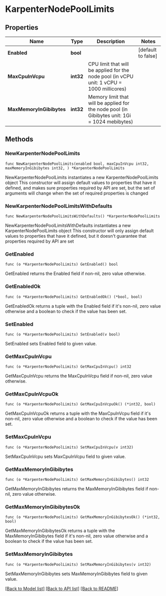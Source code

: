 # KarpenterNodePoolLimits

## Properties

Name | Type | Description | Notes
------------ | ------------- | ------------- | -------------
**Enabled** | **bool** |  | [default to false]
**MaxCpuInVcpu** | **int32** | CPU limit that will be applied for the node pool (in vCPU unit: 1 vCPU &#x3D; 1000 millicores) | 
**MaxMemoryInGibibytes** | **int32** | Memory limit that will be applied for the node pool (in Gibibytes unit: 1Gi &#x3D; 1024 mebibytes) | 

## Methods

### NewKarpenterNodePoolLimits

`func NewKarpenterNodePoolLimits(enabled bool, maxCpuInVcpu int32, maxMemoryInGibibytes int32, ) *KarpenterNodePoolLimits`

NewKarpenterNodePoolLimits instantiates a new KarpenterNodePoolLimits object
This constructor will assign default values to properties that have it defined,
and makes sure properties required by API are set, but the set of arguments
will change when the set of required properties is changed

### NewKarpenterNodePoolLimitsWithDefaults

`func NewKarpenterNodePoolLimitsWithDefaults() *KarpenterNodePoolLimits`

NewKarpenterNodePoolLimitsWithDefaults instantiates a new KarpenterNodePoolLimits object
This constructor will only assign default values to properties that have it defined,
but it doesn't guarantee that properties required by API are set

### GetEnabled

`func (o *KarpenterNodePoolLimits) GetEnabled() bool`

GetEnabled returns the Enabled field if non-nil, zero value otherwise.

### GetEnabledOk

`func (o *KarpenterNodePoolLimits) GetEnabledOk() (*bool, bool)`

GetEnabledOk returns a tuple with the Enabled field if it's non-nil, zero value otherwise
and a boolean to check if the value has been set.

### SetEnabled

`func (o *KarpenterNodePoolLimits) SetEnabled(v bool)`

SetEnabled sets Enabled field to given value.


### GetMaxCpuInVcpu

`func (o *KarpenterNodePoolLimits) GetMaxCpuInVcpu() int32`

GetMaxCpuInVcpu returns the MaxCpuInVcpu field if non-nil, zero value otherwise.

### GetMaxCpuInVcpuOk

`func (o *KarpenterNodePoolLimits) GetMaxCpuInVcpuOk() (*int32, bool)`

GetMaxCpuInVcpuOk returns a tuple with the MaxCpuInVcpu field if it's non-nil, zero value otherwise
and a boolean to check if the value has been set.

### SetMaxCpuInVcpu

`func (o *KarpenterNodePoolLimits) SetMaxCpuInVcpu(v int32)`

SetMaxCpuInVcpu sets MaxCpuInVcpu field to given value.


### GetMaxMemoryInGibibytes

`func (o *KarpenterNodePoolLimits) GetMaxMemoryInGibibytes() int32`

GetMaxMemoryInGibibytes returns the MaxMemoryInGibibytes field if non-nil, zero value otherwise.

### GetMaxMemoryInGibibytesOk

`func (o *KarpenterNodePoolLimits) GetMaxMemoryInGibibytesOk() (*int32, bool)`

GetMaxMemoryInGibibytesOk returns a tuple with the MaxMemoryInGibibytes field if it's non-nil, zero value otherwise
and a boolean to check if the value has been set.

### SetMaxMemoryInGibibytes

`func (o *KarpenterNodePoolLimits) SetMaxMemoryInGibibytes(v int32)`

SetMaxMemoryInGibibytes sets MaxMemoryInGibibytes field to given value.



[[Back to Model list]](../README.md#documentation-for-models) [[Back to API list]](../README.md#documentation-for-api-endpoints) [[Back to README]](../README.md)



